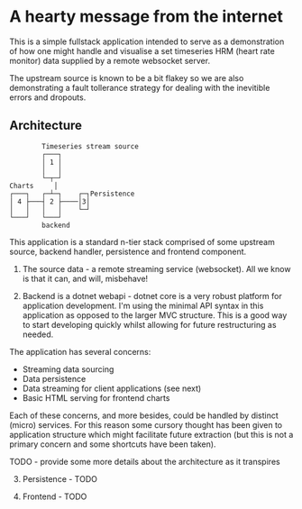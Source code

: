 # A hearty message from the internet

This is a simple fullstack application intended to 
serve as a demonstration of how one might handle and visualise a set
timeseries HRM (heart rate monitor) data supplied by a remote websocket server.

The upstream source is known to be a bit flakey so we are also demonstrating
a fault tollerance strategy for dealing with the inevitible errors and dropouts.

## Architecture

            Timeseries stream source
            ┌───┐                   
            │ 1 │                   
            │   │                   
            └─┬─┘                   
    Charts     │                     
    ┌───┐   ┌─┴─┐    ┌─┐Persistence 
    │ 4 ├───┤ 2 ├────│3│            
    │   │   │   │    └─┘            
    └───┘   └───┘                   
            backend                


This application is a standard n-tier stack comprised of some
upstream source, backend handler, persistence and frontend component.

1. The source data - a remote streaming service (websocket). All
we know is that it can, and will, misbehave!

2. Backend is a dotnet webapi - dotnet core is a very robust platform for application development. I'm using the minimal API syntax in this application as opposed to the larger MVC structure. This is a good way to start developing quickly whilst allowing for future restructuring as needed.

The application has several concerns:

- Streaming data sourcing
- Data persistence
- Data streaming for client applications (see next)
- Basic HTML serving for frontend charts

Each of these concerns, and more besides, could be handled by distinct (micro) services. For this reason some cursory thought has been given to
application structure which might facilitate future extraction (but this is not a primary concern and some shortcuts have been taken).

TODO - provide some more details about the architecture as it transpires

3. Persistence - TODO

4. Frontend - TODO
